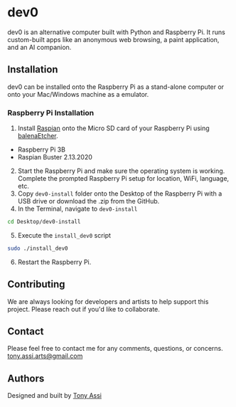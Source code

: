 # dev0
dev0 is an alternative computer built with Python and Raspberry Pi. It runs custom-built apps like an anonymous web browsing, a paint application, and an AI companion.

## Installation
dev0 can be installed onto the Raspberry Pi as a stand-alone computer or onto your Mac/Windows machine as a emulator. 

### Raspberry Pi Installation
1) Install [Raspian](http://downloads.raspberrypi.org/raspbian_full/images/raspbian_full-2020-02-14/2020-02-13-raspbian-buster-full.zip) onto the Micro SD card of your Raspberry Pi using [balenaEtcher](https://www.balena.io/etcher/).
* Raspberry Pi 3B
* Raspian Buster 2.13.2020 
2) Start the Raspberry Pi and make sure the operating system is working. Complete the prompted Raspberry Pi setup for location, WiFi, language, etc. 
3) Copy `dev0-install` folder onto the Desktop of the Raspberry Pi with a USB drive or download the .zip from the GitHub. 
4) In the Terminal, navigate to `dev0-install`
```bash
cd Desktop/dev0-install
```
5) Execute the `install_dev0` script
```bash
sudo ./install_dev0
```
6) Restart the Raspberry Pi. 

## Contributing
We are always looking for developers and artists to help support this project. Please reach out if you'd like to collaborate. 

## Contact
Please feel free to contact me for any comments, questions, or concerns.
tony.assi.arts@gmail.com

## Authors
Designed and built by [Tony Assi](https://tonyassi.com/)
